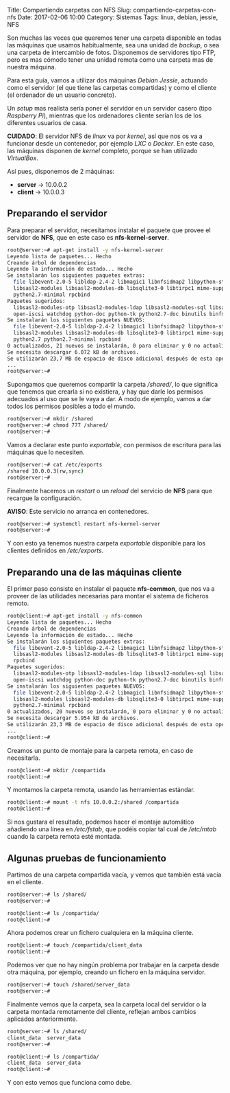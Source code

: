 Title: Compartiendo carpetas con NFS
Slug: compartiendo-carpetas-con-nfs
Date: 2017-02-06 10:00
Category: Sistemas
Tags: linux, debian, jessie, NFS



Son muchas las veces que queremos tener una carpeta disponible en todas las máquinas que usamos habitualmente, sea una unidad de *backup*, o sea una carpeta de intercambio de fotos. Disponemos de servidores tipo FTP, pero es mas cómodo tener una unidad remota como una carpeta mas de nuestra máquina.

Para esta guía, vamos a utilizar dos máquinas *Debian Jessie*, actuando como el servidor (el que tiene las carpetas compartidas) y como el cliente (el ordenador de un usuario concreto).

Un *setup* mas realista sería poner el servidor en un servidor casero (tipo *Raspberry Pi*), mientras que los ordenadores cliente serían los de los diferentes usuarios de casa.

**CUIDADO**: El servidor NFS de *linux* va por *kernel*, así que nos os va a funcionar desde un contenedor, por ejemplo *LXC* o *Docker*. En este caso, las máquinas disponen de *kernel* completo, porque se han utilizado *VirtualBox*.

Así pues, disponemos de 2 máquinas:

* **server** &rarr; 10.0.0.2
* **client** &rarr; 10.0.0.3

## Preparando el servidor

Para preparar el servidor, necesitamos instalar el paquete que provee el servidor de **NFS**, que en este caso es **nfs-kernel-server**.

```bash
root@server:~# apt-get install -y nfs-kernel-server
Leyendo lista de paquetes... Hecho
Creando árbol de dependencias
Leyendo la información de estado... Hecho
Se instalarán los siguientes paquetes extras:
  file libevent-2.0-5 libldap-2.4-2 libmagic1 libnfsidmap2 libpython-stdlib libpython2.7-minimal libpython2.7-stdlib libsasl2-2
  libsasl2-modules libsasl2-modules-db libsqlite3-0 libtirpc1 mime-support nfs-common python python-minimal python2.7
  python2.7-minimal rpcbind
Paquetes sugeridos:
  libsasl2-modules-otp libsasl2-modules-ldap libsasl2-modules-sql libsasl2-modules-gssapi-mit libsasl2-modules-gssapi-heimdal
  open-iscsi watchdog python-doc python-tk python2.7-doc binutils binfmt-support
Se instalarán los siguientes paquetes NUEVOS:
  file libevent-2.0-5 libldap-2.4-2 libmagic1 libnfsidmap2 libpython-stdlib libpython2.7-minimal libpython2.7-stdlib libsasl2-2
  libsasl2-modules libsasl2-modules-db libsqlite3-0 libtirpc1 mime-support nfs-common nfs-kernel-server python python-minimal
  python2.7 python2.7-minimal rpcbind
0 actualizados, 21 nuevos se instalarán, 0 para eliminar y 0 no actualizados.
Se necesita descargar 6.072 kB de archivos.
Se utilizarán 23,7 MB de espacio de disco adicional después de esta operación.
...
root@server:~#
```

Supongamos que queremos compartir la carpeta */shared/*, lo que significa que tenemos que crearla si no existiera, y hay que darle los permisos adecuados al uso que se le vaya a dar. A modo de ejemplo, vamos a dar todos los permisos posibles a todo el mundo.

```bash
root@server:~# mkdir /shared
root@server:~# chmod 777 /shared/
root@server:~#
```

Vamos a declarar este punto *exportable*, con permisos de escritura para las máquinas que lo necesiten.

```bash
root@server:~# cat /etc/exports
/shared 10.0.0.3(rw,sync)
root@server:~#
```

Finalmente hacemos un *restart* o un *reload* del servicio de **NFS** para que recargue la configuración.

**AVISO**: Este servicio no arranca en contenedores.

```bash
root@server:~# systemctl restart nfs-kernel-server
root@server:~#
```

Y con esto ya tenemos nuestra carpeta *exportable* disponible para los clientes definidos en */etc/exports*.

## Preparando una de las máquinas cliente

El primer paso consiste en instalar el paquete **nfs-common**, que nos va a proveer de las utilidades necesarias para montar el sistema de ficheros remoto.

```bash
root@client:~# apt-get install -y nfs-common
Leyendo lista de paquetes... Hecho
Creando árbol de dependencias
Leyendo la información de estado... Hecho
Se instalarán los siguientes paquetes extras:
  file libevent-2.0-5 libldap-2.4-2 libmagic1 libnfsidmap2 libpython-stdlib libpython2.7-minimal libpython2.7-stdlib libsasl2-2
  libsasl2-modules libsasl2-modules-db libsqlite3-0 libtirpc1 mime-support python python-minimal python2.7 python2.7-minimal
  rpcbind
Paquetes sugeridos:
  libsasl2-modules-otp libsasl2-modules-ldap libsasl2-modules-sql libsasl2-modules-gssapi-mit libsasl2-modules-gssapi-heimdal
  open-iscsi watchdog python-doc python-tk python2.7-doc binutils binfmt-support
Se instalarán los siguientes paquetes NUEVOS:
  file libevent-2.0-5 libldap-2.4-2 libmagic1 libnfsidmap2 libpython-stdlib libpython2.7-minimal libpython2.7-stdlib libsasl2-2
  libsasl2-modules libsasl2-modules-db libsqlite3-0 libtirpc1 mime-support nfs-common python python-minimal python2.7
  python2.7-minimal rpcbind
0 actualizados, 20 nuevos se instalarán, 0 para eliminar y 0 no actualizados.
Se necesita descargar 5.954 kB de archivos.
Se utilizarán 23,3 MB de espacio de disco adicional después de esta operación.
...
root@client:~#
```

Creamos un punto de montaje para la carpeta remota, en caso de necesitarla.

```bash
root@client:~# mkdir /compartida
root@client:~#
```

Y montamos la carpeta remota, usando las herramientas estándar.

```bash
root@client:~# mount -t nfs 10.0.0.2:/shared /compartida
root@client:~#
```

Si nos gustara el resultado, podemos hacer el montaje automático añadiendo una línea en */etc/fstab*, que podéis copiar tal cual de */etc/mtab* cuando la carpeta remota esté montada.

## Algunas pruebas de funcionamiento

Partimos de una carpeta compartida vacía, y vemos que también está vacía en el cliente.

```bash
root@server:~# ls /shared/
root@server:~#

root@client:~# ls /compartida/
root@client:~#
```

Ahora podemos crear un fichero cualquiera en la máquina cliente.

```bash
root@client:~# touch /compartida/client_data
root@client:~#
```

Podemos ver que no hay ningún problema por trabajar en la carpeta desde otra máquina, por ejemplo, creando un fichero en la máquina servidor.

```bash
root@server:~# touch /shared/server_data
root@server:~#
```

Finalmente vemos que la carpeta, sea la carpeta local del servidor o la carpeta montada remotamente del cliente, reflejan ambos cambios aplicados anteriormente.

```bash
root@server:~# ls /shared/
client_data  server_data
root@server:~#

root@client:~# ls /compartida/
client_data  server_data
root@client:~#
```

Y con esto vemos que funciona como debe.
